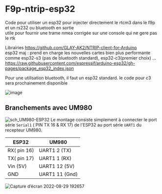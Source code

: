 # F9p-ntrip-esp32
Code pour utiliser un esp32 pour injecter directement le rtcm3 dans le f9p et un rs232 ou bluetooth en sortie  
utile pour fournir une trame nmea corrigée sur une console qui ne gere pas le rtk  
  
Librairies
https://github.com/GLAY-AK2/NTRIP-client-for-Arduino  
esp32 maj : prend en charge les nouvelles cartes bien plus performante comme esp32-s3 (pas de bluetooth standard), esp32-c3(premier choix) ...  
https://raw.githubusercontent.com/espressif/arduino-esp32/gh-pages/package_esp32_index.json  

Pour une utilisation bluetooth, il faut un esp32 standard. le code pour c3 sera prochainement disponible

![image](https://github.com/user-attachments/assets/eceb0724-3493-4ac6-a98e-df5c3475c9f9)

## Branchements avec UM980
![sch_UM980-ESP32](https://github.com/user-attachments/assets/54ff61c4-19b8-4220-a641-435edf369864)
Le montage consiste simplement à connecter le port série `Serial1` ( PIN TX 16 & RX 17) de l'ESP32 au port série `UART1` du recepteur UM980.

|ESP32 |UM980|
|------|------|
|RX( pin 16) | UART1 2 (TX)|
|TX( pin 17) | UART1 1 (RX)|
|Vin (5V)    | UART1 12 (5V)|
|GND         | UART1 11 (Gnd)|

![Capture d’écran 2022-08-29 192657](https://user-images.githubusercontent.com/32975584/187261824-5b02ef2c-bc4a-482e-aa8f-ffc1788b9145.png)
